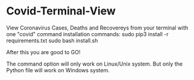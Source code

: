 # Covid-Terminal-View
View Coronavirus Cases, Deaths and Recovereys from your terminal with one "covid" command
installation commands:
sudo pip3 install -r requirements.txt
sudo bash install.sh

After this you are good to GO!

The command option will only work on Linux/Unix system.
But only the Python file will work on Windows system.
